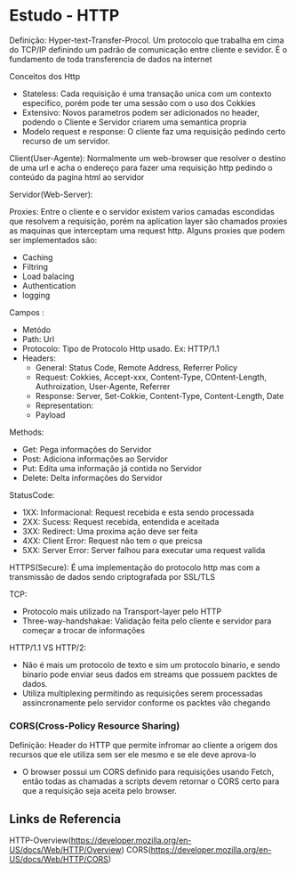 # Estudo - HTTP

Definição: Hyper-text-Transfer-Procol. Um protocolo que trabalha em cima do TCP/IP definindo um padrão de comunicação entre cliente e sevidor. É o fundamento de toda transferencia de dados na internet

Conceitos dos Http

- Stateless: Cada requisição é uma transação unica com um contexto especifico, porém pode ter uma sessão com o uso dos Cokkies
- Extensivo: Novos parametros podem ser adicionados no header, podendo o Cliente e Servidor criarem uma semantica propria
- Modelo request e response: O cliente faz uma requisição pedindo certo recurso de um servidor.

Client(User-Agente): Normalmente um web-browser que resolver o destino de uma url e acha o endereço para fazer uma requisição http pedindo o conteúdo da pagina html ao servidor

Servidor(Web-Server):

Proxies: Entre o cliente e o servidor existem varios camadas escondidas que resolvem a requisição, porém na aplication layer são chamados proxies as maquinas que interceptam uma request http. Alguns proxies que podem ser implementados são:

- Caching
- Filtring
- Load balacing
- Authentication
- logging

Campos :

- Metódo
- Path: Url
- Protocolo: Tipo de Protocolo Http usado. Ex: HTTP/1.1
- Headers:
  - General: Status Code, Remote Address, Referrer Policy
  - Request: Cokkies, Accept-xxx, Content-Type, COntent-Length, Authroization, User-Agente, Referrer
  - Response: Server, Set-Cokkie, Content-Type, Content-Length, Date
  - Representation:
  - Payload

Methods:

- Get: Pega informações do Servidor
- Post: Adiciona informações ao Servidor
- Put: Edita uma informação já contida no Servidor
- Delete: Delta informações do Servidor

StatusCode:

- 1XX: Informacional: Request recebida e esta sendo processada
- 2XX: Sucess: Request recebida, entendida e aceitada
- 3XX: Redirect: Uma proxima ação deve ser feita
- 4XX: Client Error: Request não tem o que preicsa
- 5XX: Server Error: Server falhou para executar uma request valida

HTTPS(Secure): É uma implementação do protocolo http mas com a transmissão de dados sendo criptografada por SSL/TLS

TCP:

- Protocolo mais utilizado na Transport-layer pelo HTTP
- Three-way-handshakae: Validação feita pelo cliente e servidor para começar a trocar de informações

HTTP/1.1 VS HTTP/2:

- Não é mais um protocolo de texto e sim um protocolo binario, e sendo binario pode enviar seus dados em streams que possuem packtes de dados.
- Utiliza multiplexing permitindo as requisições serem processadas assincronamente pelo servidor conforme os packtes vão chegando

### CORS(Cross-Policy Resource Sharing)

Definição: Header do HTTP que permite infromar ao cliente a origem dos recursos que ele utiliza sem ser ele mesmo e se ele deve aprova-lo

- O browser possui um CORS definido para requisições usando Fetch, então todas as chamadas a scripts devem retornar o CORS certo para que a requisição seja aceita pelo browser.

## Links de Referencia

HTTP-Overview(https://developer.mozilla.org/en-US/docs/Web/HTTP/Overview)
CORS(https://developer.mozilla.org/en-US/docs/Web/HTTP/CORS)
